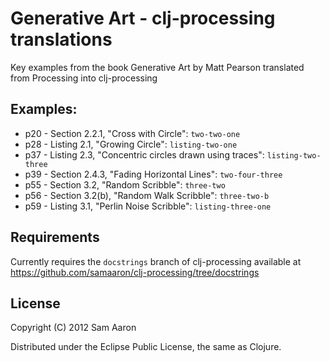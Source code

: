 # Generative Art - clj-processing translations

Key examples from the book Generative Art by Matt Pearson translated from Processing into clj-processing

## Examples:

* p20 - Section 2.2.1, "Cross with Circle": `two-two-one`
* p28 - Listing 2.1, "Growing Circle": `listing-two-one`
* p37 - Listing 2.3, "Concentric circles drawn using traces": `listing-two-three`
* p39 - Section 2.4.3, "Fading Horizontal Lines": `two-four-three`
* p55 - Section 3.2, "Random Scribble": `three-two`
* p56 - Section 3.2(b), "Random Walk Scribble": `three-two-b`
* p59 - Listing 3.1, "Perlin Noise Scribble": `listing-three-one`

## Requirements

Currently requires the `docstrings` branch of clj-processing available at https://github.com/samaaron/clj-processing/tree/docstrings

## License

Copyright (C) 2012 Sam Aaron

Distributed under the Eclipse Public License, the same as Clojure.
